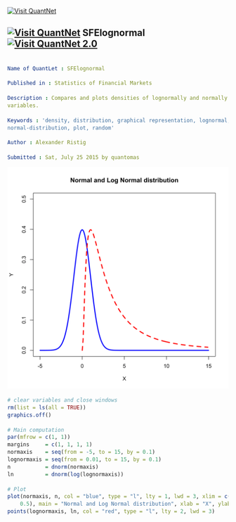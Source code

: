 
[<img src="https://github.com/QuantLet/Styleguide-and-Validation-procedure/blob/master/pictures/banner.png" alt="Visit QuantNet">](http://quantlet.de/index.php?p=info)

## [<img src="https://github.com/QuantLet/Styleguide-and-Validation-procedure/blob/master/pictures/qloqo.png" alt="Visit QuantNet">](http://quantlet.de/) **SFElognormal** [<img src="https://github.com/QuantLet/Styleguide-and-Validation-procedure/blob/master/pictures/QN2.png" width="60" alt="Visit QuantNet 2.0">](http://quantlet.de/d3/ia)

```yaml

Name of QuantLet : SFElognormal

Published in : Statistics of Financial Markets

Description : Compares and plots densities of lognormally and normally distributed random
variables.

Keywords : 'density, distribution, graphical representation, lognormal, normal,
normal-distribution, plot, random'

Author : Alexander Ristig

Submitted : Sat, July 25 2015 by quantomas

```

![Picture1](SFElognormal-1.png)


```r
# clear variables and close windows
rm(list = ls(all = TRUE))
graphics.off()

# Main computation
par(mfrow = c(1, 1))
margins     = c(1, 1, 1, 1)
normaxis    = seq(from = -5, to = 15, by = 0.1)
lognormaxis = seq(from = 0.01, to = 15, by = 0.1)
n           = dnorm(normaxis)
ln          = dnorm(log(lognormaxis))

# Plot
plot(normaxis, n, col = "blue", type = "l", lty = 1, lwd = 3, xlim = c(-5, 15), ylim = c(0, 
    0.5), main = "Normal and Log Normal distribution", xlab = "X", ylab = "Y")
points(lognormaxis, ln, col = "red", type = "l", lty = 2, lwd = 3)
```

